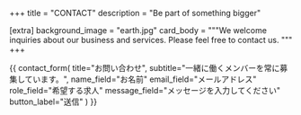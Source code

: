 +++
title = "CONTACT"
description = "Be part of something bigger"

[extra]
background_image = "earth.jpg"
card_body = """We welcome inquiries about our business and services.
Please feel free to contact us.
"""
+++

{{ contact_form(
	title="お問い合わせ",
	subtitle="一緒に働くメンバーを常に募集しています。",
	name_field="お名前"
	email_field="メールアドレス"
	role_field="希望する求人"
	message_field="メッセージを入力してください"
	button_label="送信"
) }}

